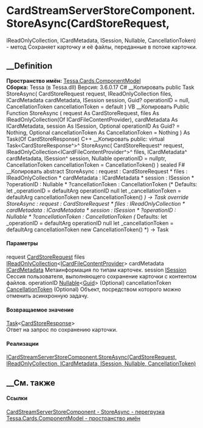 # CardStreamServerStoreComponent.StoreAsync(CardStoreRequest,
IReadOnlyCollection<ICardFileContentProvider>, ICardMetadata, ISession,
Nullable<Guid>, CancellationToken) - метод
Сохраняет карточку и её файлы, переданные в потоке карточки.
##  __Definition
 **Пространство имён:**
[Tessa.Cards.ComponentModel](N_Tessa_Cards_ComponentModel.htm)  
 **Сборка:** Tessa (в Tessa.dll) Версия: 3.6.0.17
C# __Копировать
     public Task<CardStoreResponse> StoreAsync(
    	CardStoreRequest request,
    	IReadOnlyCollection<ICardFileContentProvider> files,
    	ICardMetadata cardMetadata,
    	ISession session,
    	Guid? operationID = null,
    	CancellationToken cancellationToken = default
    )
VB __Копировать
     Public Function StoreAsync ( 
    	request As CardStoreRequest,
    	files As IReadOnlyCollection(Of ICardFileContentProvider),
    	cardMetadata As ICardMetadata,
    	session As ISession,
    	Optional operationID As Guid? = Nothing,
    	Optional cancellationToken As CancellationToken = Nothing
    ) As Task(Of CardStoreResponse)
C++ __Копировать
     public:
    virtual Task<CardStoreResponse^>^ StoreAsync(
    	CardStoreRequest^ request, 
    	IReadOnlyCollection<ICardFileContentProvider^>^ files, 
    	ICardMetadata^ cardMetadata, 
    	ISession^ session, 
    	Nullable<Guid> operationID = nullptr, 
    	CancellationToken cancellationToken = CancellationToken()
    ) sealed
F# __Копировать
     abstract StoreAsync : 
            request : CardStoreRequest * 
            files : IReadOnlyCollection<ICardFileContentProvider> * 
            cardMetadata : ICardMetadata * 
            session : ISession * 
            ?operationID : Nullable<Guid> * 
            ?cancellationToken : CancellationToken 
    (* Defaults:
            let _operationID = defaultArg operationID null
            let _cancellationToken = defaultArg cancellationToken new CancellationToken()
    *)
    -> Task<CardStoreResponse> 
    override StoreAsync : 
            request : CardStoreRequest * 
            files : IReadOnlyCollection<ICardFileContentProvider> * 
            cardMetadata : ICardMetadata * 
            session : ISession * 
            ?operationID : Nullable<Guid> * 
            ?cancellationToken : CancellationToken 
    (* Defaults:
            let _operationID = defaultArg operationID null
            let _cancellationToken = defaultArg cancellationToken new CancellationToken()
    *)
    -> Task<CardStoreResponse> 
#### Параметры
request [CardStoreRequest](T_Tessa_Cards_CardStoreRequest.htm)
files
[IReadOnlyCollection](https://learn.microsoft.com/dotnet/api/system.collections.generic.ireadonlycollection-1)<[ICardFileContentProvider](T_Tessa_Cards_ICardFileContentProvider.htm)>
cardMetadata [ICardMetadata](T_Tessa_Cards_ICardMetadata.htm)
    Метаинформация по типам карточек.
session [ISession](T_Tessa_Platform_Runtime_ISession.htm)
    Сессия пользователя, выполняющего сохранение карточки с контентом файлов.
operationID
[Nullable](https://learn.microsoft.com/dotnet/api/system.nullable-1)<[Guid](https://learn.microsoft.com/dotnet/api/system.guid)>
(Optional)
cancellationToken
[CancellationToken](https://learn.microsoft.com/dotnet/api/system.threading.cancellationtoken)
(Optional)
    Объект, посредством которого можно отменить асинхронную задачу.
#### Возвращаемое значение
[Task](https://learn.microsoft.com/dotnet/api/system.threading.tasks.task-1)<[CardStoreResponse](T_Tessa_Cards_CardStoreResponse.htm)>  
Ответ на запрос по сохранению карточки.
#### Реализации
[ICardStreamServerStoreComponent.StoreAsync(CardStoreRequest,
IReadOnlyCollection<ICardFileContentProvider>, ICardMetadata, ISession,
Nullable<Guid>,
CancellationToken)](M_Tessa_Cards_ComponentModel_ICardStreamServerStoreComponent_StoreAsync_1.htm)  
##  __См. также
#### Ссылки
[CardStreamServerStoreComponent -
](T_Tessa_Cards_ComponentModel_CardStreamServerStoreComponent.htm)
[StoreAsync -
перегрузка](Overload_Tessa_Cards_ComponentModel_CardStreamServerStoreComponent_StoreAsync.htm)
[Tessa.Cards.ComponentModel - пространство
имён](N_Tessa_Cards_ComponentModel.htm)
